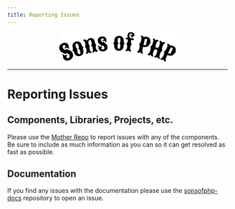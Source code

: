 ```yaml
---
title: Reporting Issues
---
```


<div align="center">
  <img src="https://raw.githubusercontent.com/SonsOfPHP/.github/main/assets/top-rocker.png" />
</div>
<hr>

# Reporting Issues

## Components, Libraries, Projects, etc.

Please use the [Mother Repo][mother-repo] to report issues with any of the
components. Be sure to include as much information as you can so it can get
resolved as fast as possible.

## Documentation

If you find any issues with the documentation please use the
[sonsofphp-docs][docs-repo] repository to open an issue.

[mother-repo]: https://github.com/SonsOfPHP/sonsofphp
[issues]: https://github.com/SonsOfPHP/sonsofphp/issues
[docs-repo]: https://github.com/SonsOfPHP/sonsofphp-docs
